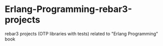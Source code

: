 # Erlang-Programming-rebar3-projects
rebar3 projects (OTP libraries with tests) related to "Erlang Programming" book
